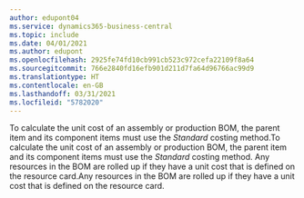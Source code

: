 ```yaml
---
author: edupont04
ms.service: dynamics365-business-central
ms.topic: include
ms.date: 04/01/2021
ms.author: edupont
ms.openlocfilehash: 2925fe74fd10cb991cb523c972cefa22109f8a64
ms.sourcegitcommit: 766e2840fd16efb901d211d7fa64d96766ac99d9
ms.translationtype: HT
ms.contentlocale: en-GB
ms.lasthandoff: 03/31/2021
ms.locfileid: "5782020"
---
```

<span data-ttu-id="322d5-101">To calculate the unit cost of an assembly or production BOM, the parent item and its component items must use the *Standard* costing method.</span><span class="sxs-lookup"><span data-stu-id="322d5-101">To calculate the unit cost of an assembly or production BOM, the parent item and its component items must use the *Standard* costing method.</span></span> <span data-ttu-id="322d5-102">Any resources in the BOM are rolled up if they have a unit cost that is defined on the resource card.</span><span class="sxs-lookup"><span data-stu-id="322d5-102">Any resources in the BOM are rolled up if they have a unit cost that is defined on the resource card.</span></span>
